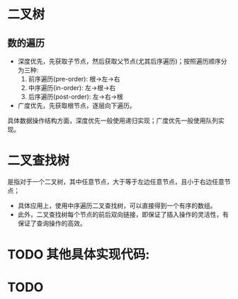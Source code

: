 # 二叉树
## 数的遍历
- 深度优先，先获取子节点，然后获取父节点(尤其后序遍历)；按照遍历顺序分为三种:
    1. 前序遍历(pre-order): 根->左->右
    2. 中序遍历(in-order): 左->根->右
    3. 后序遍历(post-order): 左->右->根
- 广度优先，先获取根节点，逐层向下遍历。

具体数据操作结构方面，深度优先一般使用递归实现；广度优先一般使用队列实现。

# 二叉查找树
是指对于一个二叉树，其中任意节点，大于等于左边任意节点，且小于右边任意节点；
- 具体应用上，使用中序遍历二叉查找树，可以直接得到一个有序的数组。
- 此外，二叉查找树每个节点的前后双向链接，即保证了插入操作的灵活性，有保证了查询操作的高效。

# TODO 其他具体实现代码:
# TODO